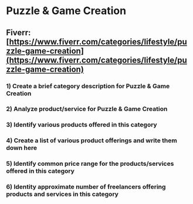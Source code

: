 # Puzzle & Game Creation
## Fiverr: [https://www.fiverr.com/categories/lifestyle/puzzle-game-creation](https://www.fiverr.com/categories/lifestyle/puzzle-game-creation)
### 1) Create a brief category description for Puzzle & Game Creation
### 2) Analyze product/service for Puzzle & Game Creation
### 3) Identify various products offered in this category
### 4) Create a list of various product offerings and write them down here
### 5) Identify common price range for the products/services offered in this category
### 6) Identity approximate number of freelancers offering products and services in this category
